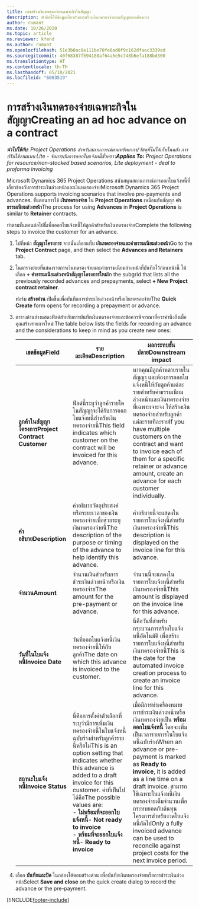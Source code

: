 ```yaml
---
title: การสร้างเงินทดรองจ่ายเฉพาะกิจในสัญญา
description: หัวข้อนี้ให้ข้อมูลเกี่ยวกับการสร้างเงินทดรองจ่ายบนสัญญาตามต้องการ
author: rumant
ms.date: 10/26/2020
ms.topic: article
ms.reviewer: kfend
ms.author: rumant
ms.openlocfilehash: 51e3b0ac8e111be70fe6ad0f9c162dfaec3339ad
ms.sourcegitcommit: 40f68387f594180af64a5e5c748b6efa188bd300
ms.translationtype: HT
ms.contentlocale: th-TH
ms.lasthandoff: 05/10/2021
ms.locfileid: "6003519"
---
```

# <a name="creating-an-ad-hoc-advance-on-a-contract"></a><span data-ttu-id="37aae-103">การสร้างเงินทดรองจ่ายเฉพาะกิจในสัญญา</span><span class="sxs-lookup"><span data-stu-id="37aae-103">Creating an ad hoc advance on a contract</span></span>

<span data-ttu-id="37aae-104">_**นำไปใช้กับ:** Project Operations สำหรับสถานการณ์ตามทรัพยากร/วัสดุที่ไม่ได้เก็บในคลัง การปรับใช้งานแบบ Lite - จัดการกับการออกใบแจ้งหนี้ชั่วคราว_</span><span class="sxs-lookup"><span data-stu-id="37aae-104">_**Applies To:** Project Operations for resource/non-stocked based scenarios, Lite deployment - deal to proforma invoicing_</span></span>

<span data-ttu-id="37aae-105">Microsoft Dynamics 365 Project Operations สนับสนุนสถานการณ์การออกใบแจ้งหนี้ที่เกี่ยวข้องกับการชำระเงินล่วงหน้าและเงินทดรองจ่าย</span><span class="sxs-lookup"><span data-stu-id="37aae-105">Microsoft Dynamics 365 Project Operations supports invoicing scenarios that involve pre-payments and advances.</span></span> <span data-ttu-id="37aae-106">ขั้นตอนการใช้ **เงินทดรองจ่าย** ใน **Project Operations** เหมือนกับสัญญา **ค่าธรรมเนียมล่วงหน้า**</span><span class="sxs-lookup"><span data-stu-id="37aae-106">The process for using **Advances** in **Project Operations** is similar to **Retainer** contracts.</span></span> 

<span data-ttu-id="37aae-107">ทำตามขั้นตอนต่อไปนี้เพื่อออกใบแจ้งหนี้ให้ลูกค้าสำหรับเงินทดรองจ่าย</span><span class="sxs-lookup"><span data-stu-id="37aae-107">Complete the following steps to invoice the customer for an advance.</span></span>

1. <span data-ttu-id="37aae-108">ไปที่หน้า **สัญญาโครงการ** จากนั้นเลือกแท็บ **เงินทดรองจ่ายและค่าธรรมเนียมล่วงหน้า**</span><span class="sxs-lookup"><span data-stu-id="37aae-108">Go to the **Project Contract** page, and then select the **Advances and Retainers** tab.</span></span>
2. <span data-ttu-id="37aae-109">ในตารางย่อยที่แสดงรายการเงินทดรองจ่ายและค่าธรรมเนียมล่วงหน้าที่บันทึกไว้ก่อนหน้านี้ ให้เลือก **+ ค่าธรรมเนียมล่วงหน้าสัญญาโครงการใหม่**</span><span class="sxs-lookup"><span data-stu-id="37aae-109">In the subgrid that lists all the previously recorded advances and prepayments, select **+ New Project contract retainer**.</span></span> 

    <span data-ttu-id="37aae-110">ฟอร์ม **สร้างด่วน** เปิดขึ้นเพื่อบันทึกการชำระเงินล่วงหน้าหรือเงินทดรองจ่าย</span><span class="sxs-lookup"><span data-stu-id="37aae-110">The **Quick Create** form opens for recording a prepayment or advance.</span></span>
    
3. <span data-ttu-id="37aae-111">ตารางด้านล่างแสดงฟิลด์สำหรับการบันทึกเงินทดรองจ่ายและข้อควรพิจารณาที่ควรคำนึงถึงเมื่อคุณสร้างรายการใหม่:</span><span class="sxs-lookup"><span data-stu-id="37aae-111">The table below lists the fields for recording an advance and the considerations to keep in mind as you create new ones:</span></span>

    | <span data-ttu-id="37aae-112">เขตข้อมูล</span><span class="sxs-lookup"><span data-stu-id="37aae-112">Field</span></span> | <span data-ttu-id="37aae-113">รายละเอียด</span><span class="sxs-lookup"><span data-stu-id="37aae-113">Description</span></span> | <span data-ttu-id="37aae-114">ผลกระทบขั้นปลาย</span><span class="sxs-lookup"><span data-stu-id="37aae-114">Downstream impact</span></span> |
    | --- | --- | --- |
    | <span data-ttu-id="37aae-115">**ลูกค้าในสัญญาโครงการ**</span><span class="sxs-lookup"><span data-stu-id="37aae-115">**Project Contract Customer**</span></span> | <span data-ttu-id="37aae-116">ฟิลด์นี้ระบุว่าลูกค้ารายใดในสัญญาจะได้รับการออกใบแจ้งหนี้สำหรับเงินทดรองจ่ายนี้</span><span class="sxs-lookup"><span data-stu-id="37aae-116">This field indicates which customer on the contract will be invoiced for this advance.</span></span> | <span data-ttu-id="37aae-117">หากคุณมีลูกค้าหลายรายในสัญญา และต้องการออกใบแจ้งหนี้ให้กับลูกค้าแต่ละรายสำหรับค่าธรรมเนียมล่วงหน้าและเงินทดรองจ่ายที่เฉพาะเจาะจง ให้สร้างเงินทดรองจ่ายสำหรับลูกค้าแต่ละรายทีละราย</span><span class="sxs-lookup"><span data-stu-id="37aae-117">If you have multiple customers on the contract and want to invoice each of them for a specific retainer or advance amount, create an advance for each customer individually.</span></span> |
    | <span data-ttu-id="37aae-118">**คำอธิบาย**</span><span class="sxs-lookup"><span data-stu-id="37aae-118">**Description**</span></span> | <span data-ttu-id="37aae-119">คำอธิบายวัตถุประสงค์หรือระยะเวลาของเงินทดรองจ่ายเพื่อช่วยระบุเงินทดรองจ่ายนี้</span><span class="sxs-lookup"><span data-stu-id="37aae-119">The description of the purpose or timing of the advance to help identify this advance.</span></span> | <span data-ttu-id="37aae-120">คำอธิบายนี้จะแสดงในรายการใบแจ้งหนี้สำหรับเงินทดรองจ่ายนี้</span><span class="sxs-lookup"><span data-stu-id="37aae-120">This description is displayed on the invoice line for this advance.</span></span> |
    | <span data-ttu-id="37aae-121">**จำนวน**</span><span class="sxs-lookup"><span data-stu-id="37aae-121">**Amount**</span></span> | <span data-ttu-id="37aae-122">จำนวนเงินสำหรับการชำระเงินล่วงหน้าหรือเงินทดรองจ่าย</span><span class="sxs-lookup"><span data-stu-id="37aae-122">The amount for the pre-payment or advance.</span></span> | <span data-ttu-id="37aae-123">จำนวนนี้จะแสดงในรายการใบแจ้งหนี้สำหรับเงินทดรองจ่ายนี้</span><span class="sxs-lookup"><span data-stu-id="37aae-123">This amount is displayed on the invoice line for this advance.</span></span> |
    | <span data-ttu-id="37aae-124">**วันที่ในใบแจ้งหนี้**</span><span class="sxs-lookup"><span data-stu-id="37aae-124">**Invoice Date**</span></span> | <span data-ttu-id="37aae-125">วันที่ออกใบแจ้งหนี้เงินทดรองจ่ายนี้ให้กับลูกค้า</span><span class="sxs-lookup"><span data-stu-id="37aae-125">The date on which this advance is invoiced to the customer.</span></span> | <span data-ttu-id="37aae-126">นี่คือวันที่สำหรับกระบวนการสร้างใบแจ้งหนี้อัตโนมัติ เพื่อสร้างรายการใบแจ้งหนี้สำหรับเงินทดรองจ่ายนี้</span><span class="sxs-lookup"><span data-stu-id="37aae-126">This is the date for the automated invoice creation process to create an invoice line for this advance.</span></span> |
    | <span data-ttu-id="37aae-127">**สถานะใบแจ้งหนี้**</span><span class="sxs-lookup"><span data-stu-id="37aae-127">**Invoice Status**</span></span> | <span data-ttu-id="37aae-128">นี่คือการตั้งค่าตัวเลือกที่ระบุว่ามีการเพิ่มเงินทดรองจ่ายนี้ในใบแจ้งหนี้ฉบับร่างสำหรับลูกค้ารายนี้หรือไม่</span><span class="sxs-lookup"><span data-stu-id="37aae-128">This is an option setting that indicates whether this advance is added to a draft invoice for this customer.</span></span> <span data-ttu-id="37aae-129">ค่าที่เป็นไปได้คือ</span><span class="sxs-lookup"><span data-stu-id="37aae-129">The possible values are:</span></span></br><span data-ttu-id="37aae-130">- **ไม่พร้อมที่จะออกใบแจ้งหนี้**</span><span class="sxs-lookup"><span data-stu-id="37aae-130">- **Not ready to invoice**</span></span></br><span data-ttu-id="37aae-131">- **พร้อมที่จะออกใบแจ้งหนี้**</span><span class="sxs-lookup"><span data-stu-id="37aae-131">- **Ready to invoice**</span></span> | <span data-ttu-id="37aae-132">เมื่อมีการทำเครื่องหมายการชำระเงินล่วงหน้าหรือเงินทดรองจ่ายเป็น **พร้อมออกใบแจ้งหนี้** โดยจะเพิ่มเป็นเวลารายการในใบแจ้งหนี้ฉบับร่าง</span><span class="sxs-lookup"><span data-stu-id="37aae-132">When an advance or pre-payment is marked as **Ready to invoice**, it is added as a line time on a draft invoice.</span></span> <span data-ttu-id="37aae-133">สามารถใช้เฉพาะใบแจ้งหนี้เงินทดรองจ่ายเต็มจำนวนเพื่อกระทบยอดกับต้นทุนโครงการสำหรับงวดใบแจ้งหนี้ถัดไป</span><span class="sxs-lookup"><span data-stu-id="37aae-133">Only a fully invoiced advance can be used to reconcile against project costs for the next invoice period.</span></span> |

4. <span data-ttu-id="37aae-134">เลือก **บันทึกและปิด** ในกล่องโต้ตอบสร้างด่วน เพื่อบันทึกเงินทดรองจ่ายหรือการชำระเงินล่วงหน้า</span><span class="sxs-lookup"><span data-stu-id="37aae-134">Select **Save and close** on the quick create dialog to record the advance or the pre-payment.</span></span>


[!INCLUDE[footer-include](../../includes/footer-banner.md)]
